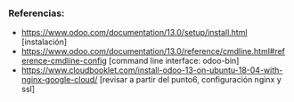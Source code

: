 ### Referencias:
* https://www.odoo.com/documentation/13.0/setup/install.html [instalación]
* https://www.odoo.com/documentation/13.0/reference/cmdline.html#reference-cmdline-config [command line interface: odoo-bin]
* https://www.cloudbooklet.com/install-odoo-13-on-ubuntu-18-04-with-nginx-google-cloud/ [revisar a partir del punto6, configuración nginx y ssl]

